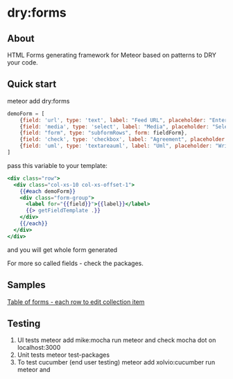 dry:forms
===========

About
-----
HTML Forms generating framework for Meteor based on patterns to DRY your code.

Quick start
-----------
meteor add dry:forms

```javascript
demoForm = [
	{field: 'url', type: 'text', label: "Feed URL", placeholder: "Enter URL", clazz: "form-control"},
	{field: 'media', type: 'select', label: "Media", placeholder: "Select category", clazz: "form-control", options: categories},
	{field: "form", type: "subformRows", form: fieldForm},
	{field: 'check', type: 'checkbox', label: "Agreement", placeholder: "Enter URL", clazz: "form-control"},
	{field: 'uml', type: 'textareauml', label: "Uml", placeholder: "Write PlantUML", clazz: "form-control"},
]
```
pass this variable to your template:

```handlebars
<div class="row">
  <div class="col-xs-10 col-xs-offset-1">
    {{#each demoForm}}
    <div class="form-group">
      <label for="{{field}}">{{label}}</label>
      {{> getFieldTemplate .}}
    </div>
    {{/each}}
  </div>
</div>
```
and you will get whole form generated

For more so called fields - check the packages.

Samples
-------
[Table of forms - each row to edit collection item](https://github.com/spastai/forms-neld-row-table)


Testing
-------------
1. UI tests
meteor add mike:mocha
run meteor and check mocha dot on  localhost:3000
2. Unit tests
meteor test-packages
3. To test cucumber (end user testing)
meteor add xolvio:cucumber
run
meteor
and
